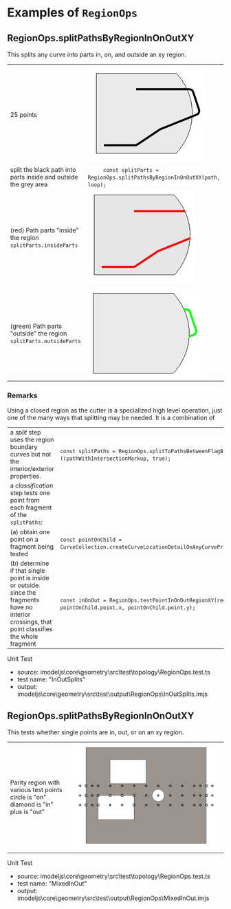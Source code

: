 
# Examples of `RegionOps`

## RegionOps.splitPathsByRegionInOnOutXY

This splits any curve into parts in, on, and outside an xy region.

|  |  |
|---|---|
| 25 points | ![>](./figs/RegionOps/splitPathsByRegionInOnOutXY/InOutSplitsInput.png) |
| split the black path into parts inside and outside the grey area | `     const splitParts = RegionOps.splitPathsByRegionInOnOutXY(path, loop);`|
| (red) Path parts "inside" the region <br>  `splitParts.insideParts`| ![>](./figs/RegionOps/splitPathsByRegionInOnOutXY/InOutSplitsInsidePart.png) |
| (green) Path parts "outside" the region  <br>  `splitParts.outsideParts`| ![>](./figs/RegionOps/splitPathsByRegionInOnOutXY/InOutSplitsOutsidePart.png) |

### Remarks

Using a closed region as the cutter is a specialized high level operation, just one of the many ways that splitting may be needed.  It is a combination of

|  |  |
|---|---|
| a _split_ step uses the region boundary curves but not the interior/exterior properties. |`const splitPaths = RegionOps.splitToPathsBetweenFlagBreaks ((pathWithIntersectionMarkup, true);` |
| a _classification_ step tests one point from each fragment of the `splitPaths`: | |
| (a) obtain one point on a fragment being tested |`const pointOnChild = CurveCollection.createCurveLocationDetailOnAnyCurvePrimitive(splitPaths);` |
| (b) determine if that single point is inside or outside. <br> since the fragments have no interior crossings, that point classifies the whole fragment | `const inOnOut = RegionOps.testPointInOnOutRegionXY(region, pointOnChild.point.x, pointOnChild.point.y);` |



Unit Test
  * source: imodeljs\core\geometry\src\test\topology\RegionOps.test.ts
  * test name: "InOutSplits"
  * output: imodeljs\core\geometry\src\test\output\RegionOps\InOutSplits.imjs

## RegionOps.splitPathsByRegionInOnOutXY

This tests whether single points are in, out, or on an xy region.

|  |  |
|---|---|
| Parity region with various test points <br> circle is "on" <br> diamond is "in" <br> plus is "out" | ![>](./figs/RegionOps/testPointInOnOutRegionXY\ParityRegionWithSinglePointInOut.png) |


Unit Test
  * source: imodeljs\core\geometry\src\test\topology\RegionOps.test.ts
  * test name: "MixedInOut"
  * output: imodeljs\core\geometry\src\test\output\RegionOps\MixedInOut.imjs

